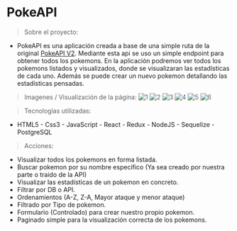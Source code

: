 # PokeAPI

> Sobre el proyecto:
- PokeAPI es una aplicación creada a base de una simple ruta de la original <a href='#'>PokeAPI V2</a>. Mediante esta api se uso un simple endpoint para obtener todos los pokemons. En la aplicación podremos ver todos los pokemons listados y visualizados, donde se visualizaran las estadísticas de cada uno. Además se puede crear un nuevo pokemon detallando las estadísticas pensadas.

> Imagenes / Visualización de la página:
![1](https://user-images.githubusercontent.com/58433889/127075755-bff9b2af-97ee-43ca-ad08-e61a80eaee12.png)
![2](https://user-images.githubusercontent.com/58433889/127075759-dbf52f3c-ec05-445c-9bb2-d851a8fa3daa.png)
![3](https://user-images.githubusercontent.com/58433889/127075764-2b4390e7-e1f6-464c-9285-7211bd1f4711.png)
![4](https://user-images.githubusercontent.com/58433889/127075766-6c2aefc0-1788-491d-b3eb-1cbea94555be.png)
![5](https://user-images.githubusercontent.com/58433889/127075769-61f0720d-bde7-490f-8309-3a0b6dfe99af.png)
![6](https://user-images.githubusercontent.com/58433889/127075771-97e88d2d-a6c0-4990-8c35-bef190632036.png)

> Tecnologías utilizadas:
- HTML5 - Css3 - JavaScript - React - Redux - NodeJS - Sequelize - PostgreSQL

> Acciones:
- Visualizar todos los pokemons en forma listada.
- Buscar pokemon por su nombre especifico (Ya sea creado por nuestra parte o traido de la API)
- Visualizar las estadísticas de un pokemon en concreto.
- Filtrar por DB o API.
- Ordenamientos (A-Z, Z-A, Mayor ataque y menor ataque)
- Filtrado por Tipo de pokemon.
- Formulario (Controlado) para crear nuestro propio pokemon.
- Paginado simple para la visualización correcta de los pokemons.


